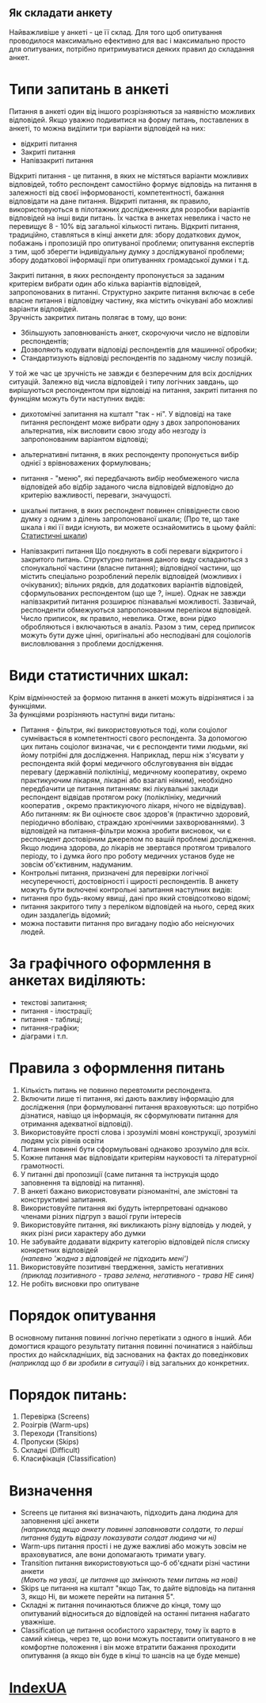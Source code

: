 ## Як складати анкету

Найважливіше у анкеті - це її склад. Для того щоб опитування проводилося максимально ефективно для вас і максимально просто для опитуваних, потрібно притримуватися деяких правил до складання анкет.

# Типи запитань в анкеті
Питання в анкеті один від іншого розрізняються за наявністю можливих відповідей. Якщо уважно подивитися на форму питань, поставлених в анкеті, то можна виділити три варіанти відповідей на них:
* відкриті питання
* Закриті питання
* Напівзакриті питання  
  
Відкриті питання - це питання, в яких не містяться варіанти можливих відповідей, тобто респондент самостійно формує відповідь на питання в залежності від своєї інформованості, компетентності, бажання відповідати на дане питання. Відкриті питання, як правило, використовуються в пілотажних дослідженнях для розробки варіантів відповідей на інші види питань. Їх частка в анкетах невелика і часто не перевищує 8 - 10% від загальної кількості питань.
Відкриті питання, традиційно, ставляться в кінці анкети для: збору додаткових думок, побажань і пропозицій про опитуваної проблеми; опитування експертів з тим, щоб зберегти індивідуальну думку з досліджуваної проблеми; збору додаткової інформації при опитуваннях громадської думки і т.д.  
  
Закриті питання, в яких респонденту пропонується за заданим критерієм вибрати один або кілька варіантів відповідей, запропонованих в питанні. Структурно закрите питання включає в себе власне питання і відповідну частину, яка містить очікувані або можливі варіанти відповідей.  
Зручність закритих питань полягає в тому, що вони:
* Збільшують заповнюваність анкет, скорочуючи число не відповіли респондентів;
* Дозволяють кодувати відповіді респондентів для машинної обробки;
* Стандартизують відповіді респондентів по заданому числу позицій.
  
У той же час це зручність не завжди є безперечним для всіх дослідних ситуацій.
Залежно від числа відповідей і типу логічних завдань, що вирішуються респондентом при відповіді на питання, закриті питання по функціям можуть бути наступних видів:  
* дихотомічні запитання на кшталт "так - ні". У відповіді на таке питання респондент може вибрати одну з двох запропонованих альтернатив, ніж висловити свою згоду або незгоду із запропонованим варіантом відповіді;
* альтернативні питання, в яких респонденту пропонується вибір однієї з врівноважених формулювань;
* питання - "меню", які передбачають вибір необмеженого числа відповідей або відбір заданого числа відповідей відповідно до критерію важливості, переваги, значущості.  
* шкальні питання, в яких респондент повинен співвіднести свою думку з одним з ділень запропонованої шкали; (Про те, що таке шкала і які її види існують, ви можете осзнайомитись в цьому файлі: [Статистичні шкали](https://github.com/ip-85/System-Dynamics/blob/master/Theory/%D0%A1%D1%82%D0%B0%D1%82%D0%B8%D1%81%D1%82%D0%B8%D1%87%D0%BD%D1%96%20%D1%88%D0%BA%D0%B0%D0%BB%D0%B8%20%D1%82%D0%B0%20%D1%97%D1%85%20%D0%B2%D0%B8%D0%B4%D0%B8))

* Напівзакриті питання
Що поєднують в собі переваги відкритого і закритого питань. Структурно питання даного виду складаються з спонукальної частини (власне питання); відповідної частини, що містить спеціально розроблений перелік відповідей (можливих і очікуваних); вільних рядків, для додаткових варіантів відповідей, сформульованих респондентом (що ще ?, інше).
Однак не завжди напівзакритий питання розширює пізнавальні можливості. Зазвичай, респонденти обмежуються запропонованим переліком відповідей. Число приписок, як правило, невелика. Отже, вони рідко обробляються і включаються в аналіз. Разом з тим, серед приписок можуть бути дуже цінні, оригінальні або несподівані для соціологів висловлювання з проблеми дослідження.

# Види статистичних шкал:
    
Крім відмінностей за формою питання в анкеті можуть відрізнятися і за функціями.  
За функціями розрізняють наступні види питань:
* Питання - фільтри, які використовуються тоді, коли соціолог сумнівається в компетентності свого респондента. За допомогою цих питань соціолог визначає, чи є респонденти тими людьми, які йому потрібні для дослідження.
Наприклад, перш ніж з'ясувати у респондента якій формі медичного обслуговування він віддає перевагу (державній поліклініці, медичному кооперативу, окремо практикуючим лікарям, лікарні або взагалі ніяким), необхідно передбачити це питання питанням: які лікувальні заклади респондент відвідав протягом року (поліклініку, медичний кооператив , окремо практикуючого лікаря, нічого не відвідував). Або питанням: як Ви оцінюєте своє здоров'я (практично здоровий, періодично вболіваю, страждаю хронічними захворюваннями). З відповідей на питання-фільтри можна зробити висновок, чи є респондент достовірним джерелом по вашій проблемі дослідження.
Якщо людина здорова, до лікарів не звертався протягом тривалого періоду, то і думка його про роботу медичних установ буде не зовсім об'єктивним, надуманим.
* Контрольні питання, призначені для перевірки логічної несуперечності, достовірності і щирості респондентів. В анкету можуть бути включені контрольні запитання наступних видів:
* питання про будь-якому явищі, дані про який стовідсотково відомі;
* питання закритого типу з переліком відповідей на нього, серед яких один заздалегідь відомий;
* можна поставити питання про вигадану подію або неіснуючих людей.
# За графічного оформлення в анкетах виділяють:
* текстові запитання;
* питання - ілюстрації;
* питання - таблиці;
* питання-графіки;
* діаграми і т.п.

# Правила з оформлення питань

1. Кількість питань не повинно перевтомити респондента.
2. Включити лише ті питання, які дають важливу інформацію для дослідження (при формулюванні питання враховуються: що потрібно дізнатися, навіщо ця інформація, як сформулювати питання для отримання адекватної відповіді).
3. Використовуйте прості слова і зрозумілі мовні конструкції, зрозумілі людям усіх рівнів освіти
4. Питання повинні бути сформульовані однаково зрозуміло для всіх.
5. Кожне питання має відповідати критеріям науковості та літературної грамотності.
6. У питанні дві пропозиції (саме питання та інструкція щодо заповнення та відповіді на питання).
7. В анкеті бажано використовувати різноманітні, але змістовні та конструктивні запитання.
8. Використовуйте питання які будуть інтерпретовані однаково членами різних підгруп з вашої групи інтересів
9. Використовуйте питання, які викликають різну відповідь у людей, у яких різні риси характеру або думки
10. Не забувайте додавати відкриту категорію відповідей після списку конкретних відповідей  
*(напевно 'жодна з відповідей не підходить мені')*
11. Використовуйте позитивні твердження, замість негативних  
*(приклад позитивного - трава зелена, негативного - трава НЕ синя)*
12. Не робіть висновки про опитуване

 # Порядок опитування

В основному питання повинні логічно перетікати з одного в інший. Аби домогтися кращого результату
питання повинні починатися з найбільш простих до найскладніших, від заснованих на фактах до поведінкових *(наприклад що б ви зробили в ситуації)* і від загальних до конкретних.

 # Порядок питань:
1. Перевірка (Screens)
2. Розігрів (Warm-ups)
3. Переходи (Transitions)
4. Пропуски (Skips)
5. Складні (Difficult)
6. Класифікація (Classification)

 # Визначення
 * Screens це питання які визначають, підходить дана людина для заповнення цієї анкети  
*(наприклад якщо анкету повинні заповнювати солдати, то перші питання будуть відразу показувати солдат людина чи ні)*
 * Warm-ups питання прості і не дуже важливі або можуть зовсім не враховуватися, але вони допомагають тримати увагу.
 * Transition питання використовуються що-б об'єднати різні частини анкети   
 *(Mають на увазі, це питання що змінюють теми питань на нові)*
 * Skips це питання на кшталт "якщо Так, то дайте відповідь на питання 3, якщо Ні, ви можете перейти на питання 5".
 * Складні ж питання починаються ближче
до кінця, тому що опитуваний відноситься до відповідей на останні питання набагато уважніше.
 * Classification це питання особистого характеру, тому їх варто в самий кінець, через те, що вони можуть поставити опитуваного в не комфортне положення і він може втратити бажання проходити опитування (а якщо він буде в кінці то шансів на це буде менше)

# [IndexUA](https://github.com/ip-85/System-Dynamics/blob/master/Theory/IndexUA.md)
